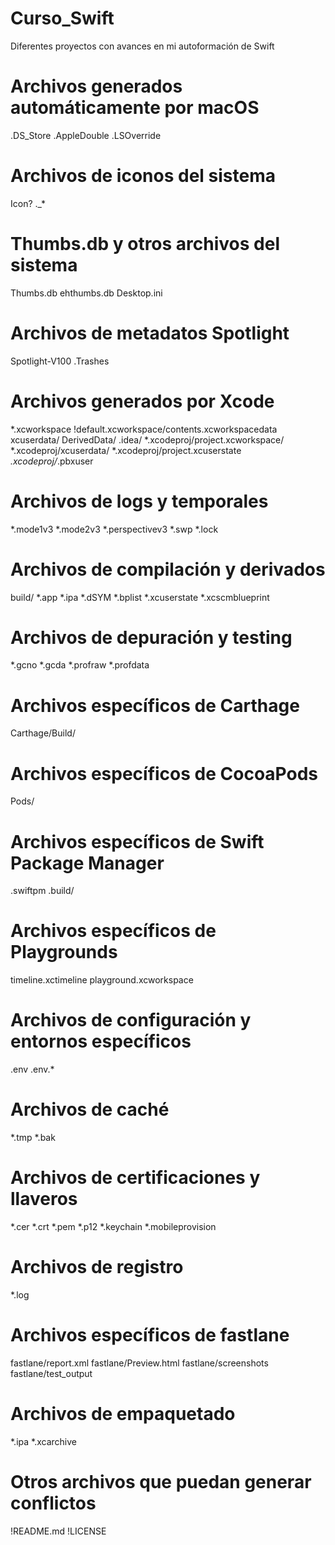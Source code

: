 # Curso_Swift
Diferentes proyectos con avances en mi autoformación de Swift


# Archivos generados automáticamente por macOS
.DS_Store
.AppleDouble
.LSOverride

# Archivos de iconos del sistema
Icon?
._*

# Thumbs.db y otros archivos del sistema
Thumbs.db
ehthumbs.db
Desktop.ini

# Archivos de metadatos Spotlight
Spotlight-V100
.Trashes

# Archivos generados por Xcode
*.xcworkspace
!default.xcworkspace/contents.xcworkspacedata
xcuserdata/
DerivedData/
.idea/
*.xcodeproj/project.xcworkspace/
*.xcodeproj/xcuserdata/
*.xcodeproj/project.xcuserstate
*.xcodeproj/*.pbxuser

# Archivos de logs y temporales
*.mode1v3
*.mode2v3
*.perspectivev3
*.swp
*.lock

# Archivos de compilación y derivados
build/
*.app
*.ipa
*.dSYM
*.bplist
*.xcuserstate
*.xcscmblueprint

# Archivos de depuración y testing
*.gcno
*.gcda
*.profraw
*.profdata

# Archivos específicos de Carthage
Carthage/Build/

# Archivos específicos de CocoaPods
Pods/

# Archivos específicos de Swift Package Manager
.swiftpm
.build/

# Archivos específicos de Playgrounds
timeline.xctimeline
playground.xcworkspace

# Archivos de configuración y entornos específicos
.env
.env.*

# Archivos de caché
*.tmp
*.bak

# Archivos de certificaciones y llaveros
*.cer
*.crt
*.pem
*.p12
*.keychain
*.mobileprovision

# Archivos de registro
*.log

# Archivos específicos de fastlane
fastlane/report.xml
fastlane/Preview.html
fastlane/screenshots
fastlane/test_output

# Archivos de empaquetado
*.ipa
*.xcarchive

# Otros archivos que puedan generar conflictos
!README.md
!LICENSE
